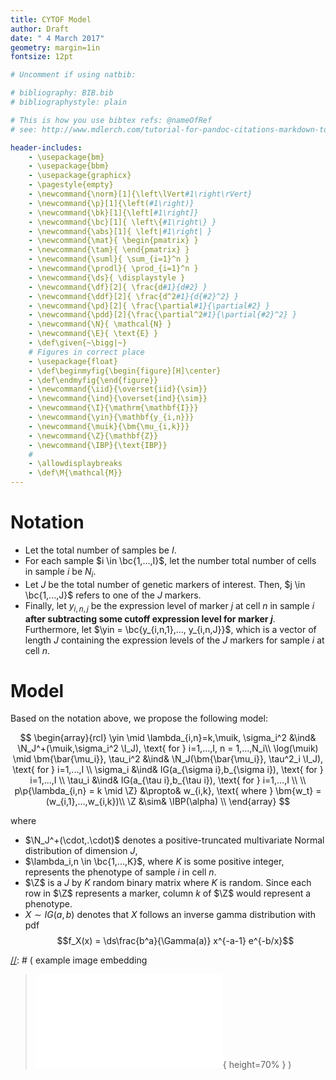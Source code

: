 ```yaml
---
title: CYTOF Model
author: Draft
date: " 4 March 2017"
geometry: margin=1in
fontsize: 12pt

# Uncomment if using natbib:

# bibliography: BIB.bib
# bibliographystyle: plain 

# This is how you use bibtex refs: @nameOfRef
# see: http://www.mdlerch.com/tutorial-for-pandoc-citations-markdown-to-latex.html)

header-includes: 
    - \usepackage{bm}
    - \usepackage{bbm}
    - \usepackage{graphicx}
    - \pagestyle{empty}
    - \newcommand{\norm}[1]{\left\lVert#1\right\rVert}
    - \newcommand{\p}[1]{\left(#1\right)}
    - \newcommand{\bk}[1]{\left[#1\right]}
    - \newcommand{\bc}[1]{ \left\{#1\right\} }
    - \newcommand{\abs}[1]{ \left|#1\right| }
    - \newcommand{\mat}{ \begin{pmatrix} }
    - \newcommand{\tam}{ \end{pmatrix} }
    - \newcommand{\suml}{ \sum_{i=1}^n }
    - \newcommand{\prodl}{ \prod_{i=1}^n }
    - \newcommand{\ds}{ \displaystyle }
    - \newcommand{\df}[2]{ \frac{d#1}{d#2} }
    - \newcommand{\ddf}[2]{ \frac{d^2#1}{d{#2}^2} }
    - \newcommand{\pd}[2]{ \frac{\partial#1}{\partial#2} }
    - \newcommand{\pdd}[2]{\frac{\partial^2#1}{\partial{#2}^2} }
    - \newcommand{\N}{ \mathcal{N} }
    - \newcommand{\E}{ \text{E} }
    - \def\given{~\bigg|~}
    # Figures in correct place
    - \usepackage{float}
    - \def\beginmyfig{\begin{figure}[H]\center}
    - \def\endmyfig{\end{figure}}
    - \newcommand{\iid}{\overset{iid}{\sim}}
    - \newcommand{\ind}{\overset{ind}{\sim}}
    - \newcommand{\I}{\mathrm{\mathbf{I}}}
    - \newcommand{\yin}{\mathbf{y_{i,n}}}
    - \newcommand{\muik}{\bm{\mu_{i,k}}}
    - \newcommand{\Z}{\mathbf{Z}}
    - \newcommand{\IBP}{\text{IBP}}
    #
    - \allowdisplaybreaks
    - \def\M{\mathcal{M}}
---
```



$$
%# To do
%
%- Use "Bayesian Hierarchical Models for Protein Networks in Single-Cell Mass Cytometry" idea to subtract cut-off points?
%
$$


# Notation

- Let the total number of samples be $I$. 
- For each sample $i \in \bc{1,...,I}$, let the number total number of cells in sample $i$ be $N_i$.
- Let $J$ be the total number of genetic markers of interest. Then, $j \in \bc{1,...,J}$ refers to one of the $J$ markers.
- Finally, let $y_{i,n,j}$ be the expression level of marker $j$ at cell $n$ in
  sample $i$ **after subtracting some cutoff expression level for marker $j$**. 
  Furthermore, let $\yin = \bc{y_{i,n,1},..., y_{i,n,J}}$,
  which is a vector of length $J$ containing the expression levels of the $J$
  markers for sample $i$ at cell $n$.


# Model

Based on the notation above, we propose the following model:

$$
\begin{array}{rcl}
\yin \mid \lambda_{i,n}=k,\muik, \sigma_i^2 &\ind& \N_J^+(\muik,\sigma_i^2 \I_J), \text{ for } i=1,...,I, n = 1,...,N_i\\
\log(\muik) \mid \bm{\bar{\mu_i}}, \tau_i^2  &\ind& \N_J(\bm{\bar{\mu_i}}, \tau^2_i \I_J), \text{ for } i=1,...,I \\
\sigma_i &\ind& IG(a_{\sigma i},b_{\sigma i}), \text{ for } i=1,...,I \\
\tau_i &\ind& IG(a_{\tau i},b_{\tau i}), \text{ for } i=1,...,I \\
\\
p\p{\lambda_{i,n} = k \mid \Z} &\propto& w_{i,k}, \text{ where } \bm{w_t} = (w_{i,1},...,w_{i,k})\\
\Z &\sim& \IBP(\alpha) \\
\end{array}
$$

where 

- $\N_J^+(\cdot,.\cdot)$ denotes a positive-truncated multivariate Normal
distribution of dimension $J$,
- $\lambda_i,n \in \bc{1,...,K}$, where $K$ is some positive integer, represents the phenotype of sample $i$ in cell $n$.
- $\Z$ is a $J$ by $K$ random binary matrix where $K$ is random. Since each row in $\Z$ represents a marker, column $k$ of $\Z$ would represent a phenotype. 
- $X \sim IG(a,b)$ denotes that $X$ follows an inverse gamma distribution with pdf 
  $$f_X(x) = \ds\frac{b^a}{\Gamma(a)} x^{-a-1} e^{-b/x}$$


[//]: # ( example image embedding
\beginmyfig
\includegraphics[height=0.5\textwidth]{path/to/img/img.pdf}
\caption{some caption}
\label{fig:mylabel}
% reference by: \ref{fig:mylabel}
\endmyfig
)
[//]: # ( example image embedding
> ![some caption.\label{mylabel}](path/to/img/img.pdf){ height=70% }
)

[//]: # ( example two figs side-by-side
\begin{figure*}
  \begin{minipage}{.45\linewidth}
    \centering \includegraphics[height=1\textwidth]{img1.pdf}
    \caption{some caption}
    \label{fig:myLabel1}
  \end{minipage}\hfill
  \begin{minipage}{.45\linewidth}
    \centering \includegraphics[height=1\textwidth]{img2.pdf}
    \caption{some caption}
    \label{fig:myLabel2}
  \end{minipage}
\end{figure*}
)


[//]: # (Footnotes:)



